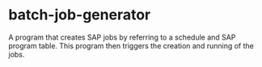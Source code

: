 # batch-job-generator
A program that creates SAP jobs by referring to a schedule and SAP program table. This program then triggers the creation and running of the jobs.
